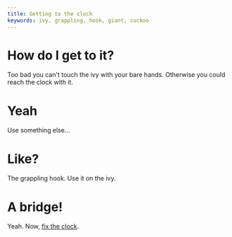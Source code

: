 ```yaml
---
title: Getting to the clock
keywords: ivy, grappling, hook, giant, cuckoo
---
```


# How do I get to it?
Too bad you can't touch the ivy with your bare hands. Otherwise you could reach the clock with it.

# Yeah
Use something else...

# Like?
The grappling hook. Use it on the ivy.

# A bridge!
Yeah. Now, [fix the clock](010-fix-clock.md).
